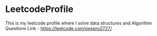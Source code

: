 # LeetcodeProfile
This is my leetcode profile where I solve data structures and Algorithm Questions
Link - https://leetcode.com/pespro2727/
